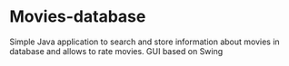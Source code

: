 # Movies-database
Simple Java application to search and store information about movies in database and allows to rate movies. GUI based on Swing
